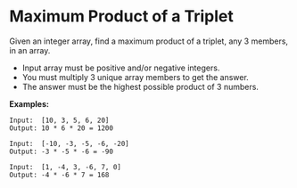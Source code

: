 # Maximum Product of a Triplet

Given an integer array, find a maximum product of a triplet, any 3 members, in an array.

 - Input array must be positive and/or negative integers.
 - You must multiply 3 unique array members to get the answer.
 - The answer must be the highest possible product of 3 numbers.

**Examples:**
```
Input:  [10, 3, 5, 6, 20]
Output: 10 * 6 * 20 = 1200

Input:  [-10, -3, -5, -6, -20]
Output: -3 * -5 * -6 = -90

Input:  [1, -4, 3, -6, 7, 0]
Output: -4 * -6 * 7 = 168
```
